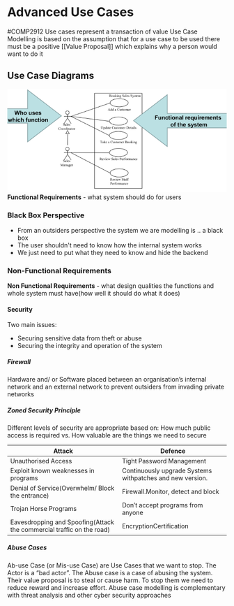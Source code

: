 # Advanced Use Cases
#COMP2912
Use cases represent a transaction of value
Use Case Modelling is based on the assumption that for a use case to be used there must be a positive [[Value Proposal]] which explains why a person would want to do it
## Use Case Diagrams
![](Images/UseCaseDiagram.png)
**Functional Requirements** - what system should do for users
### Black Box Perspective
- From an outsiders perspective the system we are modelling is .. a black box
- The user shouldn't need to know how the internal system works
- We just need to put what they need to know and hide the backend
### Non-Functional Requirements
**Non Functional Requirements** - what design qualities the functions and whole system must have(how well it should do what it does)
#### Security
Two main issues: 
- Securing sensitive data from theft or abuse
- Securing the integrity and operation of the system
##### Firewall
Hardware and/ or Software placed between an organisation’s internal network and an external network to prevent outsiders from invading private networks
##### Zoned Security Principle
Different levels of security are appropriate based on:
How much public access is required vs. How valuable are the things we need to secure

| Attack | Defence |
| ---- | ---- |
| Unauthorised Access | Tight Password Management |
| Exploit known weaknesses in programs | Continuously upgrade Systems withpatches and new version. |
| Denial of Service(Overwhelm/ Block the entrance) | Firewall.Monitor, detect and block |
| Trojan Horse Programs | Don’t accept programs from anyone |
| Eavesdropping and Spoofing(Attack the commercial traffic on the road) | EncryptionCertification |
##### Abuse Cases
Ab-use Case (or Mis-use Case) are Use Cases that we want to stop.
The Actor is a “bad actor”. The Abuse case is a case of abusing the system.
Their value proposal is to steal or cause harm. 
To stop them we need to reduce reward and increase effort.
Abuse case modelling is complementary with threat analysis and other cyber security approaches